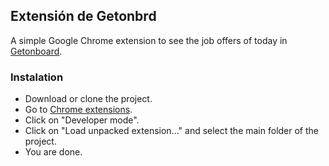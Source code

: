 ## Extensión de Getonbrd

A simple Google Chrome extension to see the job offers of today in [Getonboard](https://www.getonbrd.cl).

### Instalation

* Download or clone the project.
* Go to [Chrome extensions](chrome://extensions/).
* Click on "Developer mode".
* Click on "Load unpacked extension..." and select the main folder of the project.
* You are done.

